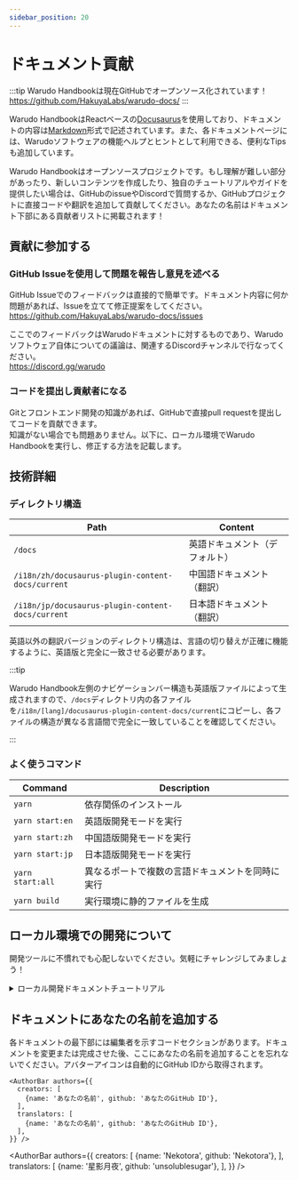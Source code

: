 ```yaml
---
sidebar_position: 20
---
```


# ドキュメント貢献

:::tip
Warudo Handbookは現在GitHubでオープンソース化されています！<br />
https://github.com/HakuyaLabs/warudo-docs/
:::

Warudo HandbookはReactベースの[Docusaurus](https://docusaurus.io/)を使用しており、ドキュメントの内容は[Markdown](https://www.markdownguide.org/)形式で記述されています。また、各ドキュメントページには、Warudoソフトウェアの機能ヘルプとヒントとして利用できる、便利なTipsも追加しています。

Warudo Handbookはオープンソースプロジェクトです。もし理解が難しい部分があったり、新しいコンテンツを作成したり、独自のチュートリアルやガイドを提供したい場合は、GitHubのissueやDiscordで質問するか、GitHubプロジェクトに直接コードや翻訳を追加して貢献してください。あなたの名前はドキュメント下部にある貢献者リストに掲載されます！


## 貢献に参加する

### GitHub Issueを使用して問題を報告し意見を述べる

GitHub Issueでのフィードバックは直接的で簡単です。ドキュメント内容に何か問題があれば、Issueを立てて修正提案をしてください。<br />
https://github.com/HakuyaLabs/warudo-docs/issues

ここでのフィードバックはWarudoドキュメントに対するものであり、Warudoソフトウェア自体についての議論は、関連するDiscordチャンネルで行なってください。<br />
https://discord.gg/warudo

### コードを提出し貢献者になる

Gitとフロントエンド開発の知識があれば、GitHubで直接pull requestを提出してコードを貢献できます。<br />
知識がない場合でも問題ありません。以下に、ローカル環境でWarudo Handbookを実行し、修正する方法を記載します。

## 技術詳細

### ディレクトリ構造

| Path | Content |
|--|--|
| `/docs` | 英語ドキュメント（デフォルト） |
| `/i18n/zh/docusaurus-plugin-content-docs/current` | 中国語ドキュメント（翻訳） |
| `/i18n/jp/docusaurus-plugin-content-docs/current` | 日本語ドキュメント（翻訳） |

英語以外の翻訳バージョンのディレクトリ構造は、言語の切り替えが正確に機能するように、英語版と完全に一致させる必要があります。

:::tip

Warudo Handbook左側のナビゲーションバー構造も英語版ファイルによって生成されますので、`/docs`ディレクトリ内の各ファイルを`/i18n/[lang]/docusaurus-plugin-content-docs/current`にコピーし、各ファイルの構造が異なる言語間で完全に一致していることを確認してください。

:::


### よく使うコマンド

| Command | Description |
|--|--|
| `yarn` | 依存関係のインストール |
| `yarn start:en` | 英語版開発モードを実行 |
| `yarn start:zh` | 中国語版開発モードを実行 |
| `yarn start:jp` | 日本語版開発モードを実行 |
| `yarn start:all` | 異なるポートで複数の言語ドキュメントを同時に実行 |
| `yarn build` | 実行環境に静的ファイルを生成 |

 
## ローカル環境での開発について

開発ツールに不慣れでも心配しないでください。気軽にチャレンジしてみましょう！

<details>

<summary>ローカル開発ドキュメントチュートリアル</summary>

### 環境の準備

まず、必要な開発環境をダウンロードします。

 - Node.js ダウンロード: https://nodejs.org/en/download/  
	<small>Node.jsはWarudo Handbookの開発に必要なプログラミング言語です。</small> <br />
	<small>LTSバージョンを選択してインストールします（.msi/.exeはWindows用、.pkgはmacOS用）</small> 

 - GitHub Desktop ダウンロード: https://desktop.github.com/  
    <small>GitHub DesktopはGitHub公式のバージョン管理ツールで、コードの提出やブランチのマージを直接行うのに役立ちます。</small>

 - VSCode ダウンロード: https://code.visualstudio.com/  
	<small>VSCodeは一般的な開発者向けエディタで、フロントエンドプロジェクトの開発に適しています。他の馴染みのあるエディタを使っても構いません。</small>

### コマンドラインの使用

 - Windows: ショートカットキーの`Win+R`を使用して`cmd`を実行し、コマンドプロンプトを開きます。

 - macOS: ランチャーから`Terminal`アプリを使用します。

上記の開発環境をインストールした後、ターミナル上で`node -v`コマンドを使用して、インストールされているNode.jsのバージョンを確認できます。

### GitHub Desktopでプロジェクトを追加

 - GitHubアカウントにログイン

 - `HakuyaLabs/warudo-docs`リポジトリを検索

 - ローカル環境にプロジェクトをクローン  
   <small>これでWarudo Handbookのコードがあなたのマシンにダウンロードされました。</small>

 - `Current branch` - `New branch` - ブランチ名を入力 - `Create branch` をクリック    
   <small>ブランチはGitの概念で、自分のブランチ上でファイルの内容を変更しても他の人の作業に影響を与えません。</small>

 - `Publish branch` をクリック  
   <small>これで自分のブランチがリモートリポジトリに反映され、編集を開始できます。</small>

### ローカル環境でWarudo Handbookを実行

まずターミナルを開きます：

 - **`cd <プロジェクトディレクトリのパス>`**  
   <small>Warudo Handbookのプロジェクトディレクトリに移動します。</small>

 - **`corepack enable`**   
   <small>Node.jsのパッケージマネージャーを設定します。</small><br />
   <small>*基本的にはこのコマンドは一度有効にすれば、その後は実行する必要はありません。</small>

 - **`yarn`**  
   <small>依存関係のパッケージをインストールします。</small><br />
   <small>*プロジェクトのpackage.json依存ファイルが更新された場合は、このコマンドを再度実行して依存関係をインストールします。</small>

 - **`yarn start:en`** 英語版を起動  
   **`yarn start:zh`** 中国語版を起動  
   **`yarn start:jp`** 日本語版を起動  
   **`yarn start:all`** 異なるポートで複数の言語環境を起動

これで準備が整い、ローカルマシン上で実行されるWarudo Handbookがブラウザに表示されるはずです。ドキュメント内容を変更して保存すると、ブラウザが自動的にページを更新します。  
ドキュメント内容を編集して試してみてください！

### 編集の開始

 - Markdownファイルを編集し、ブラウザでリアルタイムにページを確認

ほとんどのディレクトリ内のドキュメントは.mdおよび.mdx形式で保存されます。これは[Markdown](https://www.markdownguide.org/)形式のテキストで、いくつかの記述フォーマットコードを含むテキストファイルです。見栄えの良いドキュメントを作成するには、Markdownの書き方を研究してみてください。


### 変更の提出とアップロード

変更を保存した後：

 - GitHub Desktopを開くと、左側のサイドバーにすべての変更が表示されます。提出したい変更ファイルをすべて選択します。 
  Descriptionの入力欄に変更内容の説明を入力し（例：ドキュメントxxの翻訳を追加）、 `Commit` をクリックします。

 - これで今回の変更が提出され、履歴リストに表示されるはずです。

 - ただし、現在この変更は自分のマシン上にしか存在しないため、 `Push Origin` をクリックして変更をGitHubにアップロードします。

 - ヨシ！これであなたの変更がみんなに見られるようになりました。

### Warudo Handbookのメンテナンスメンバーに連絡し、変更をレビューして公開

 - GitHub上でpull requestを提出し、ドキュメントのメンテナンスメンバーに連絡します。変更が受け入れられ、マージされると公開されます。

</details>

## ドキュメントにあなたの名前を追加する

各ドキュメントの最下部には編集者を示すコードセクションがあります。ドキュメントを変更または完成させた後、ここにあなたの名前を追加することを忘れないでください。アバターアイコンは自動的にGitHub IDから取得されます。

```
<AuthorBar authors={{
  creators: [
    {name: 'あなたの名前', github: 'あなたのGitHub ID'},
  ],
  translators: [
    {name: 'あなたの名前', github: 'あなたのGitHub ID'},
  ],
}} />
```


<AuthorBar authors={{
  creators: [
    {name: 'Nekotora', github: 'Nekotora'},
  ],
  translators: [
    {name: '星影月夜', github: 'unsolublesugar'},
  ],
}} />